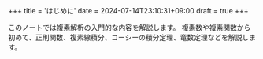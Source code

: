 +++
title = 'はじめに'
date = 2024-07-14T23:10:31+09:00
draft = true
+++

このノートでは複素解析の入門的な内容を解説します。
複素数や複素関数から初めて、正則関数、複素線積分、コーシーの積分定理、竜数定理などを解説します。
